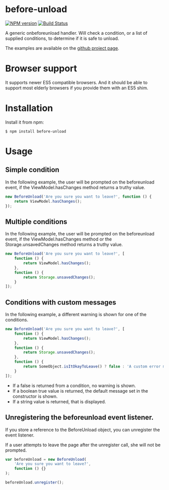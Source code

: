 # before-unload

[![NPM version](https://badge.fury.io/js/before-unload.svg)](http://badge.fury.io/js/before-unload)
[![Build Status](https://travis-ci.org/gustavnikolaj/before-unload.svg)](https://travis-ci.org/gustavnikolaj/before-unload)

A generic onbeforeunload handler. Will check a condition, or a list of
supplied conditions, to determine if it is safe to unload.

The examples are available on the [github project page](https://gustavnikolaj.github.io/before-unload/).

# Browser support

It supports newer ES5 compatible browsers. And it should be able to
support most elderly browsers if you provide them with an ES5 shim.

# Installation

Install it from npm:

```
$ npm install before-unload
```

# Usage

## Simple condition

In the following example, the user will be prompted on the
beforeunload event, if the ViewModel.hasChanges method returns a
truthy value.

```javascript
new BeforeUnload('Are you sure you want to leave?', function () {
    return ViewModel.hasChanges();
});
```

## Multiple conditions

In the following example, the user will be prompted on the
beforeunload event, if the ViewModel.hasChanges method or the
Storage.unsavedChanges method returns a truthy value.

```javascript
new BeforeUnload('Are you sure you want to leave?', [
    function () {
        return ViewModel.hasChanges();
    },
    function () {
        return Storage.unsavedChanges();
    }
]);
```

## Conditions with custom messages

In the following example, a different warning is shown for
one of the conditions.

```javascript
new BeforeUnload('Are you sure you want to leave?', [
    function () {
        return ViewModel.hasChanges();
    },
    function () {
        return Storage.unsavedChanges();
    },
    function () {
    	return SomeObject.isItOkayToLeave() ? false : 'A custom error message';
	}
]);
```

- If a false is returned from a condition, no warning is shown.
- If a boolean true value is returned, the default message set in the constructor is shown.
- If a string value is returned, that is displayed.

## Unregistering the beforeunload event listener.

If you store a reference to the BeforeUnload object, you can
unregister the event listener.

If a user attempts to leave the page after the unregister call, she
will not be prompted.

```javascript
var beforeUnload = new BeforeUnload(
    'Are you sure you want to leave?',
    function () {}
);

beforeUnload.unregister();
```
